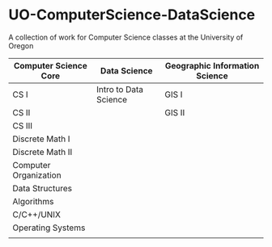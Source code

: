# UO-ComputerScience-DataScience
A collection of work for Computer Science classes at the University of Oregon

| Computer Science Core            | Data Science                     | Geographic Information Science   |
| -------------------------------- | -------------------------------- | -------------------------------- |
| CS I                             | Intro to Data Science            | GIS I                            |
| CS II                            |                                  | GIS II                           |
| CS III                           |                                  |                                  |
| Discrete Math I                  |                                  |                                  |
| Discrete Math II                 |                                  |                                  |
| Computer Organization            |                                  |                                  |
| Data Structures                  |                                  |                                  |
| Algorithms                                 |                                  |                                  |
| C/C++/UNIX                                 |                                  |                                  |
| Operating Systems                                 |                                  |                                  |
|                                  |                                  |                                  |
